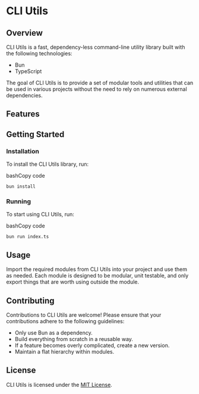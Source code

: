 CLI Utils
=========

Overview
--------

CLI Utils is a fast, dependency-less command-line utility library built with the following technologies:

-   Bun
-   TypeScript

The goal of CLI Utils is to provide a set of modular tools and utilities that can be used in various projects without the need to rely on numerous external dependencies.

Features
--------

Getting Started
---------------

### Installation

To install the CLI Utils library, run:

bashCopy code

`bun install`

### Running

To start using CLI Utils, run:

bashCopy code

`bun run index.ts`

Usage
-----

Import the required modules from CLI Utils into your project and use them as needed. Each module is designed to be modular, unit testable, and only export things that are worth using outside the module.

Contributing
------------

Contributions to CLI Utils are welcome! Please ensure that your contributions adhere to the following guidelines:

-   Only use Bun as a dependency.
-   Build everything from scratch in a reusable way.
-   If a feature becomes overly complicated, create a new version.
-   Maintain a flat hierarchy within modules.

License
-------

CLI Utils is licensed under the [MIT License](https://opensource.org/licenses/MIT).